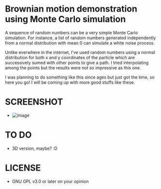 # Brownian motion demonstration using Monte Carlo simulation
A sequence of random numbers can be a very simple Monte Carlo simulation. For instance, a list of random numbers generated independently from a normal distribution with mean 0 can simulate a white noise process.

Unlike everwhere in the internet, I've used random numbers using a normal distribution for both x and y coordinates of the particle which are successively sumed with other points to give a path. I tried interpolating among the points but the results were not so impressive as this one.

I was planning to do something like this since ages but just got the time, so here you go!
I will be coming up with more good stuffs like these.

# SCREENSHOT
  - ![image](http://i.imgur.com/oLi5zC0.png)
  
# TO DO
  - 3D version, maybe? :D
  
# LICENSE
  - GNU GPL v3.0 or later on your opinion
 

